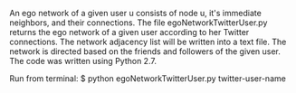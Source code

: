An ego network of a given user u consists of node u, it's immediate neighbors, and their connections. 
The file egoNetworkTwitterUser.py returns the ego network of a given user according to her Twitter connections. 
The network adjacency list will be written into a text file. The network is directed based on the friends and followers 
of the given user. The code was written using Python 2.7.

Run from terminal: $ python egoNetworkTwitterUser.py twitter-user-name


